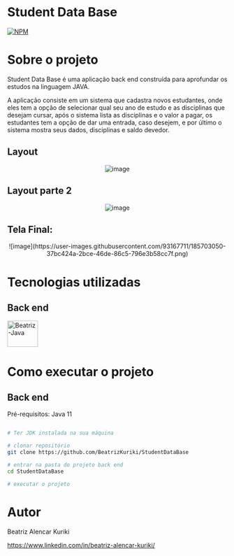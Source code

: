 # Student Data Base 
[![NPM](https://img.shields.io/npm/l/react)](https://github.com/BeatrizKuriki/StudentDataBase/blob/main/license)

# Sobre o projeto



Student Data Base  é uma aplicação back end construída para aprofundar os estudos na linguagem JAVA.

A aplicação consiste em um sistema que cadastra novos estudantes, onde eles tem a opção de selecionar qual seu ano de estudo e as disciplinas que desejam cursar, após o sistema lista as disciplinas e o valor a pagar, os estudantes tem a opção de dar uma entrada, caso desejem, e por último o sistema mostra seus dados, disciplinas e saldo devedor.

## Layout 
<div align = "center">

![image](https://user-images.githubusercontent.com/93167711/185701311-3482eaae-2d3e-4b27-9088-d12e95091c9e.png)


 </div>

## Layout parte 2 
<div align = "center">

![image](https://user-images.githubusercontent.com/93167711/185701682-e94a782f-b2bd-4690-8d17-e51f02e8f7b5.png)
 
  </div>
  
  ## Tela Final:
  <div align = "center">
 ![image](https://user-images.githubusercontent.com/93167711/185703050-37bc424a-2bce-46de-86c5-796e3b58cc7f.png)


 </div>



# Tecnologias utilizadas
## Back end
 <img align="center" alt="Beatriz-Java" height="60" width="70" src="https://cdn.jsdelivr.net/gh/devicons/devicon/icons/java/java-original-wordmark.svg"/>

# Como executar o projeto

## Back end
Pré-requisitos: Java 11

```bash

# Ter JDK instalada na sua máquina

# clonar repositório
git clone https://github.com/BeatrizKuriki/StudentDataBase

# entrar na pasta do projeto back end
cd StudentDataBase

# executar o projeto

```


# Autor

Beatriz Alencar Kuriki

https://www.linkedin.com/in/beatriz-alencar-kuriki/

